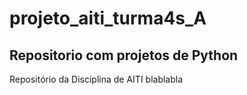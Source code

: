 # projeto_aiti_turma4s_A
## Repositorio com projetos de Python
Repositório da Disciplina de AITI blablabla
